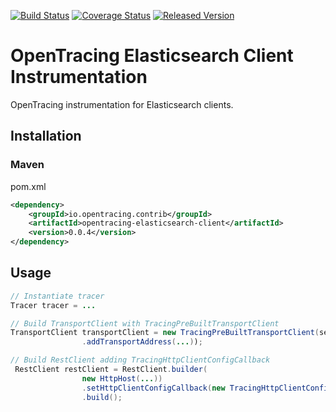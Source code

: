 [![Build Status][ci-img]][ci] [![Coverage Status][cov-img]][cov] [![Released Version][maven-img]][maven]

# OpenTracing Elasticsearch Client Instrumentation
OpenTracing instrumentation for Elasticsearch clients.

## Installation

### Maven
pom.xml
```xml
<dependency>
    <groupId>io.opentracing.contrib</groupId>
    <artifactId>opentracing-elasticsearch-client</artifactId>
    <version>0.0.4</version>
</dependency>
```

## Usage

```java
// Instantiate tracer
Tracer tracer = ...

// Build TransportClient with TracingPreBuiltTransportClient
TransportClient transportClient = new TracingPreBuiltTransportClient(settings)
                .addTransportAddress(...));

// Build RestClient adding TracingHttpClientConfigCallback
 RestClient restClient = RestClient.builder(
                new HttpHost(...))
                .setHttpClientConfigCallback(new TracingHttpClientConfigCallback(tracer))
                .build();


```

[ci-img]: https://travis-ci.org/opentracing-contrib/java-elasticsearch-client.svg?branch=master
[ci]: https://travis-ci.org/opentracing-contrib/java-elasticsearch-client
[cov-img]: https://coveralls.io/repos/github/opentracing-contrib/java-elasticsearch-client/badge.svg?branch=master
[cov]: https://coveralls.io/github/opentracing-contrib/java-elasticsearch-client?branch=master
[maven-img]: https://img.shields.io/maven-central/v/io.opentracing.contrib/opentracing-elasticsearch-client.svg
[maven]: http://search.maven.org/#search%7Cga%7C1%7Copentracing-elasticsearch-client
